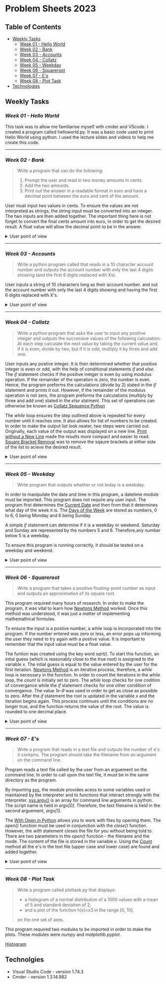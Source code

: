# Problem Sheets 2023

## Table of Contents
* [Weekly Tasks](#weekly-tasks)
    * [Week 01 - Hello World](#week-01---hello-world)
    * [Week 02 - Bank](#week-02---bank)
    * [Week 03 - Accounts](#week-03---accounts)
    * [Week 04 - Collatz](#week-04---collatz)
    * [Week 05 - Weekday](#week-05---Weekday)
    * [Week 06 - Squareroot](#week-06---squareroot)
    * [Week 07 - E's](#week-07---e's)
    * [Week 08 - Plot Task](#week-08---plot-task)
* [Technologies](#technolgies)

## **Weekly Tasks**

### ***Week 01 - Hello World***

This task was to allow me familiarise myself with cmder and VScode. I created a program called helloworld.py. It was a basic code used to print Hello World using python. I used the lecture slides and videos to help me create this code.

- - - -

### ***Week 02 - Bank***

>Write a program that can do the following:
>1. Prompt the user and read in two money amounts in cents.
>2. Add the two amounts.
>3. Print out the answer in a readable format in euro and have a decimal point between the euro and cent of the amount.

User must input two values in cents. To ensure the values are not interpreted as strings, the string input must be converted into an integer. The two inputs are then added together. The important thing here is not forget to convert the final cents amount into euro, in order to get the desired result. A float value will allow the decimal point to be in the answer.

<details>
           <summary>User point of view</summary>
           <p>

User call of the program is :

```
python .\bank.py
```
User input :
```
Please enter your first amount in cents: 58
Please enter your second amount in cents: 70
```
Output :

```
The total amount of money is €1.28
```
</p>
</details>

- - - -

### ***Week 03 - Accounts***

>Write a python program called that reads in a 10 character account number and outputs the account number with only the last 4 digits showing (and the first 6 digits replaced with Xs).

User inputs a string of 10 characters long as their account number. and out the account number with only the last 4 digits showing and having the first 6 digits replaced with X's.

<details>
           <summary>User point of view</summary>
           <p>

User call of the program is :

```
python .\accounts.py
```
User input :
```
Please enter your 10 digit account number: 1234567890
```
Output :

```
Your account number is: XXXXXX7890
```
</p>
</details>

- - - -

### ***Week 04 - Collatz***
> Write a python program that asks the user to input any positive integer and outputs the successive values of the following calculation:
>At each step calculate the next value by taking the current value and, if it is even, divide by two, but if it is odd, multiply it by three and add one.

User inputs any postive integer. It is then determined whether that positive integer is even or odd, with the help of conditional statements *if* and *else*. The *if* statement checks if the positive inetger is even by using modulus operation. If the remainder of the operation is zero, the number is even. Hence, the program preforms the calculations (divide by 2) stated in the *if* statement and prints it out. However, if the remainder of the modulus operation is not zero, the program preforms the calculations (multiply by three and add one) stated in the *else* statment. This set of operations can otherwise be known as [Collatz Sequence Python](https://www.youtube.com/watch?v=lAp_5qTdOhM)

The *while* loop ensures the step outlined above is repeated for every number until it reaches one. It also allows for list of numbers to be created. In order to make the output list look neater, two steps were carried out. Originally, each value of the output was displayed on a new line. [Print without a New Line](https://www.geeksforgeeks.org/gfact-50-python-end-parameter-in-print/) made the results more compact and easier to read. [Square Bracket Removal](https://python.engineering/python-remove-square-brackets-from-list/) was to remove the sqaure brackets at either side of the list to acieve the desired result. 

<details>
           <summary>User point of view</summary>
           <p>

User call of the program is :

```
python .\collatz.py
```
User input :
```
Please Enter a Positive integer: 10
```
Output :

```
10, 5, 16, 8, 4, 2 
```
</p>
</details>

- - - -

### ***Week 05 - Weekday***
> Write program that outputs whether or not today is a weekday.

In order to manipulate the date and time in this program, a datetime module must be imported. This program does not require any user input. The program first determines the [Current Date](https://www.w3schools.com/python/python_datetime.asp) and then from that it determines what day of the week it is. The [Days of the Week](https://stackoverflow.com/questions/29384696/how-to-find-current-day-is-weekday-or-weekends-in-python) are stored as numbers, 0 to 6, 0 being Monday and 6 being Sunday.

A simple *if* statement can determine if it is a weekday or weekend. Saturday and Sunday are represented by the numbers 5 and 6. Therefore,any number below 5 is a weekday. 

To ensure this program is running correctly, it should be tested on a weekday and weekend.

<details>
           <summary>User point of view</summary>
           <p>

User call of the program is :

```
python .\weekday.py
```
Output if Weekday :
```
Yes, unfortunately today is a weekday
```
Output if not Weekday:

```
It is the weekend, yay!
```
</p>
</details>

- - - -

### ***Week 06 - Squareroot***
>Write a program that takes a positive floating-point number as input and outputs an approximation of its square root.

This program required many hours of research. In order to make the program, it was vital to learn how [Newtons Method](https://calcworkshop.com/derivatives/newtons-method/) worked. Once this method was understood, it was just a matter of implementing mathemathical formulas. 

To ensure the input is a postive number, a *while* loop is incorporated into the program. If the number entered was zero or less, an error pops up informing the user they need to try again with a postive value. It is important to remember that the input value must be a float value.

The funtion was created using the key word *sqrt()*. To start this function, an intial guess (which is reasonably close to the true root) is assigned to the variable *x*. The intial guess is equal to the value entered by the user for the first iteration. [Newtons Method](https://www.geeksforgeeks.org/find-root-of-a-number-using-newtons-method/) is an iterative process, therefore, a *while* loop is necessary in the function. In order to count the iterations in the *while* loop, the *count* is initially set to zero. The *while* loop checks for one codition of convergance while the *if* statement checks for one other condition of convergance. The value *1e-9* was used in order to get as close as possible to zero. After the *if* statement the root is updated in the variable *x* and the iteration begins again. This process continues until the conditions are no longer true, and the function returns the value of the root. The value is rounded to one decimal place.

<details>
           <summary>User point of view</summary>
           <p>

User call of the program is :

```
python .\squareroot.py
```
User input :
```
Please enter a postive number: 14.5
```
User input for negative value:
```
Please enter a postive number: -5
This is not a positive number
Try again! Any postive number: 14.5
```
Output :

```
 The sqaure root of 14.5 is approx 3.8
```
</p>
</details>

- - - -

### ***Week 07 - E's***
>Write a program that reads in a text file and outputs the number of e's it contains. The program should take the filename from an argument on the command line.

Program reads a text file called by the user from an arguement on the command line. In order to call upon the text file, it must be in the same directory as the program.

By importing [sys](https://docs.python.org/3.8/library/sys.html), the module provides acess to some variables used or maintained by the interpreter and to functions that interact strongly with the interpreter. [sys.argv()](https://www.geeksforgeeks.org/how-to-use-sys-argv-in-python/) is an array for command line arguments in python. The script name is held in *argv[0]*. Therefore, the text filename is held in the second arguement, *argv[1]*.

The [With Open in Python](https://www.freecodecamp.org/news/with-open-in-python-with-statement-syntax-example/) allows you to work with files by opening them. The *open()* function must be used in conjunction with the *close()* function. However, the *with* statement closes the file for you without being told to. There are two parameters in the *open()* function - the filename and the mode. The content of the file is stored in the variable *e*. Using the [Count](https://www.geeksforgeeks.org/count-the-number-of-times-a-letter-appears-in-a-text-file-in-python/) method all the e's in the text file (upper case and lower case) are found and added together.

<details>
           <summary>User point of view</summary>
           <p>

User call of the program is :

```
python .\es.py file.txt
```
Output :

```
The letter 'e' shows up 9 times
```
</p>
</details>

- - - -

### ***Week 08 - Plot Task***
>Write a program called plottask.py that displays:
>
>* a histogram of a normal distribution of a 1000 values with a mean of 5 and standard deviation of 2, 
>* and a plot of the function  h(x)=x3 in the range [0, 10], 
>
>on the one set of axes.

This program required two modules to be imported in order to make the plots. These modules were *numpy* and *matplotlib.pyplot*.

[Histogram](https://www.w3schools.com/python/matplotlib_histograms.asp)

## Technolgies 
  * Visual Studio Code - version 1.74.3
  * Cmder - version 1.3.14.982